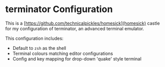 # terminator Configuration

This is a [https://github.com/technicalpickles/homesick](homesick)
castle for my configuration of terminator, an advanced terminal
emulator.

This configuration includes:

* Default to `zsh` as the shell
* Terminal colours matching editor configurations
* Config and key mapping for drop-down 'quake' style terminal
